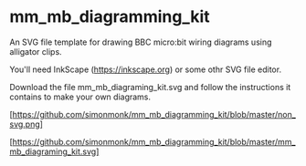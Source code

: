 # mm_mb_diagramming_kit
An SVG file template for drawing BBC micro:bit wiring diagrams using alligator clips.

You'll need InkScape (https://inkscape.org) or some othr SVG file editor.

Download the file mm_mb_diagraming_kit.svg and follow the instructions it contains to make your own diagrams.

[https://github.com/simonmonk/mm_mb_diagramming_kit/blob/master/non_svg.png]

[https://github.com/simonmonk/mm_mb_diagramming_kit/blob/master/mm_mb_diagraming_kit.svg]